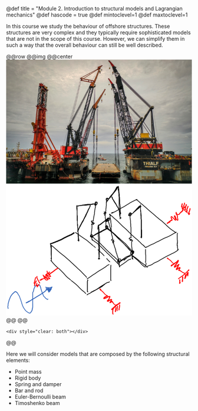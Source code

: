 @def title = "Module 2. Introduction to structural models and Lagrangian mechanics"
@def hascode = true
@def mintoclevel=1
@def maxtoclevel=1

In this course we study the behaviour of offshore structures. These structures are very complex and they typically require sophisticated models that are not in the scope of this course. However, we can simplify them in such a way that the overall behaviour can still be well described.

@@row
@@img
@@center ![](/assets/lecture_notes/Module2/StructuralElements/figures/quad_lift.png) ![](/assets/lecture_notes/Module2/StructuralElements/figures/quad_lift_model.png) @@
@@
~~~
<div style="clear: both"></div>
~~~
@@

Here we will consider models that are composed by the following structural elements:
- Point mass
- Rigid body
- Spring and damper
- Bar and rod
- Euler-Bernoulli beam
- Timoshenko beam